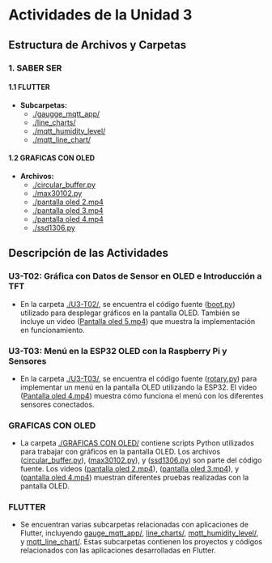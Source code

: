 # Actividades de la Unidad 3

## Estructura de Archivos y Carpetas

### 1. **SABER SER**

#### 1.1 **FLUTTER**
   - **Subcarpetas:**
     - [./gaugge_mqtt_app/](./gaugge_mqtt_app/)
     - [./line_charts/](./line_charts/)
     - [./mqtt_humidity_level/](./mqtt_humidity_level/)
     - [./mqtt_line_chart/](./mqtt_line_chart/)

#### 1.2 **GRAFICAS CON OLED**
   - **Archivos:**
     - [./circular_buffer.py](./circular_buffer.py)
     - [./max30102.py](./max30102.py)
     - [./pantalla oled 2.mp4](https://drive.google.com/file/d/1ORPIeY9VdjEIkHckxqwVqOBI4AGldcnJ/view?usp=drivesdk)
     - [./pantalla oled 3.mp4](https://drive.google.com/file/d/1obGh50HrvzDNWU-zzL7IxMx8d9-BEoxo/view?usp=drivesdk)
     - [./pantalla oled 4.mp4](https://drive.google.com/file/d/1Y-tL47T0ZO4zznludOiXDN3CJNFMevC1/view?usp=drivesdk)
     - [./ssd1306.py](./ssd1306.py)

## Descripción de las Actividades

### U3-T02: Gráfica con Datos de Sensor en OLED e Introducción a TFT
- En la carpeta [./U3-T02/](./U3-T02/), se encuentra el código fuente ([boot.py](./U3-T02/boot.py)) utilizado para desplegar gráficos en la pantalla OLED. También se incluye un video ([Pantalla oled 5.mp4](https://drive.google.com/file/d/1njqYq6OOyTPJS538Hu6zUftuJj2CqdGN/view?usp=drivesdk)) que muestra la implementación en funcionamiento.

### U3-T03: Menú en la ESP32 OLED con la Raspberry Pi y Sensores
- En la carpeta [./U3-T03/](./U3-T03/), se encuentra el código fuente ([rotary.py](./U3-T03/rotary.py)) para implementar un menú en la pantalla OLED utilizando la ESP32. El video ([Pantalla oled 4.mp4](https://drive.google.com/file/d/1Aaz5mrLEXxhmk0UAoYimLxDuvbC6V5Qf/view?usp=drivesdk)) muestra cómo funciona el menú con los diferentes sensores conectados.

### GRAFICAS CON OLED
- La carpeta [./GRAFICAS CON OLED/](./GRAFICAS%20CON%20OLED/) contiene scripts Python utilizados para trabajar con gráficos en la pantalla OLED. Los archivos ([circular_buffer.py](./GRAFICAS%20CON%20OLED/circular_buffer.py)), ([max30102.py](./GRAFICAS%20CON%20OLED/max30102.py)), y ([ssd1306.py](./GRAFICAS%20CON%20OLED/ssd1306.py)) son parte del código fuente. Los videos ([pantalla oled 2.mp4](https://drive.google.com/file/d/1ORPIeY9VdjEIkHckxqwVqOBI4AGldcnJ/view?usp=drivesdk)), ([pantalla oled 3.mp4](https://drive.google.com/file/d/1obGh50HrvzDNWU-zzL7IxMx8d9-BEoxo/view?usp=drivesdk)), y ([pantalla oled 4.mp4](https://drive.google.com/file/d/1Aaz5mrLEXxhmk0UAoYimLxDuvbC6V5Qf/view?usp=drivesdk)) muestran diferentes pruebas realizadas con la pantalla OLED.

### FLUTTER
- Se encuentran varias subcarpetas relacionadas con aplicaciones de Flutter, incluyendo [gauge_mqtt_app/](./gauge_mqtt_app/), [line_charts/](./line_charts/), [mqtt_humidity_level/](./mqtt_humidity_level/), y [mqtt_line_chart/](./mqtt_line_chart/). Estas subcarpetas contienen los proyectos y códigos relacionados con las aplicaciones desarrolladas en Flutter.
